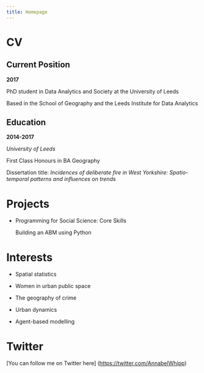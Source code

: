 ```yaml
---
title: Homepage
---
```


# CV

## Current Position

**2017**

PhD student in Data Analytics and Society at the University of Leeds 

Based in the School of Geography and the Leeds Institute for Data Analytics

## Education

**2014-2017**

*University of Leeds*

First Class Honours in BA Geography 

Dissertation title: *Incidences of deliberate fire in West Yorkshire: Spatio-temporal patterns and influences on trends* 

# Projects

- Programming for Social Science: Core Skills
  
  Building an ABM using Python

# Interests

- Spatial statistics

- Women in urban public space

- The geography of crime 

- Urban dynamics

- Agent-based modelling

# Twitter

[You can follow me on Twitter here] (https://twitter.com/AnnabelWhipp)

